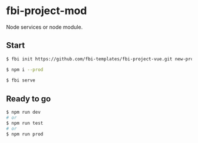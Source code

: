 # fbi-project-mod
Node services or node module.

## Start

```bash
$ fbi init https://github.com/fbi-templates/fbi-project-vue.git new-project

$ npm i --prod   
           
$ fbi serve 
```

## Ready to go

```bash
$ npm run dev
# or
$ npm run test
# or
$ npm run prod
```